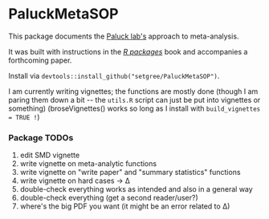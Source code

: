 # PaluckMetaSOP

<!-- badges: start -->
<!-- badges: end -->

This package documents the [Paluck lab's](https://www.betsylevypaluck.com/) approach to meta-analysis. 

It was built with instructions in the [_R packages_](https://r-pkgs.org/) book and accompanies a forthcoming paper.  

Install via `devtools::install_github("setgree/PaluckMetaSOP")`.

I am currently writing vignettes; the functions are mostly done (though I am paring them down a bit -- the `utils.R` script can just be put into vignettes or something)
(broseVignettes() works so long as I install with `build_vignettes = TRUE !`)

### Package TODOs
1. edit SMD vignette
2. write vignette on meta-analytic functions
3. write vignette on "write paper" and "summary statistics" functions
4. write vignette on hard cases -> ∆
5. double-check everything works as intended and also in a general way
6. double-check everything (get a second reader/user?)
7. where's the big PDF you want (it might be an error related to ∆)

